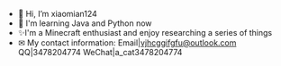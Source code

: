- 👋 Hi, I’m xiaomian124
- 👀 I'm learning Java and Python now
- ✨I'm a Minecraft enthusiast and enjoy researching a series of things
- ✉ My contact information: Email|vjhcggifgfu@outlook.com QQ|3478204774 WeChat|a_cat3478204774
<!---
xiaomian124/xiaomian124 is a ✨ special ✨ repository because its `README.md` (this file) appears on your GitHub profile.
You can click the Preview link to take a look at your changes.
--->
